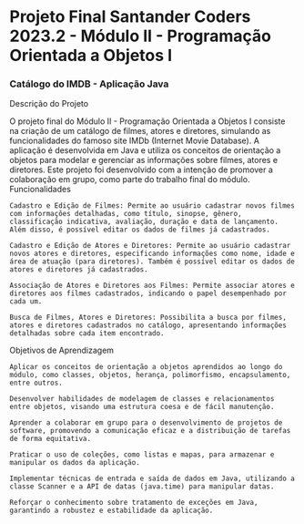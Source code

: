<h1>Projeto Final 
  Santander Coders 2023.2 - Módulo II - Programação Orientada a Objetos I</h1>

<h3>Catálogo do IMDB - Aplicação Java</h3>

  
Descrição do Projeto

O projeto final do Módulo II - Programação Orientada a Objetos I consiste na criação de um catálogo de filmes, atores e diretores, simulando as funcionalidades do famoso site IMDb (Internet Movie Database). A aplicação é desenvolvida em Java e utiliza os conceitos de orientação a objetos para modelar e gerenciar as informações sobre filmes, atores e diretores. Este projeto foi desenvolvido com a intenção de promover a colaboração em grupo, como parte do trabalho final do módulo.
Funcionalidades

    Cadastro e Edição de Filmes: Permite ao usuário cadastrar novos filmes com informações detalhadas, como título, sinopse, gênero, classificação indicativa, avaliação, duração e data de lançamento. Além disso, é possível editar os dados de filmes já cadastrados.

    Cadastro e Edição de Atores e Diretores: Permite ao usuário cadastrar novos atores e diretores, especificando informações como nome, idade e área de atuação (para diretores). Também é possível editar os dados de atores e diretores já cadastrados.

    Associação de Atores e Diretores aos Filmes: Permite associar atores e diretores aos filmes cadastrados, indicando o papel desempenhado por cada um.

    Busca de Filmes, Atores e Diretores: Possibilita a busca por filmes, atores e diretores cadastrados no catálogo, apresentando informações detalhadas sobre cada item encontrado.

Objetivos de Aprendizagem

    Aplicar os conceitos de orientação a objetos aprendidos ao longo do módulo, como classes, objetos, herança, polimorfismo, encapsulamento, entre outros.

    Desenvolver habilidades de modelagem de classes e relacionamentos entre objetos, visando uma estrutura coesa e de fácil manutenção.

    Aprender a colaborar em grupo para o desenvolvimento de projetos de software, promovendo a comunicação eficaz e a distribuição de tarefas de forma equitativa.

    Praticar o uso de coleções, como listas e mapas, para armazenar e manipular os dados da aplicação.

    Implementar técnicas de entrada e saída de dados em Java, utilizando a classe Scanner e a API de datas (java.time) para manipular datas.

    Reforçar o conhecimento sobre tratamento de exceções em Java, garantindo a robustez e estabilidade da aplicação.
